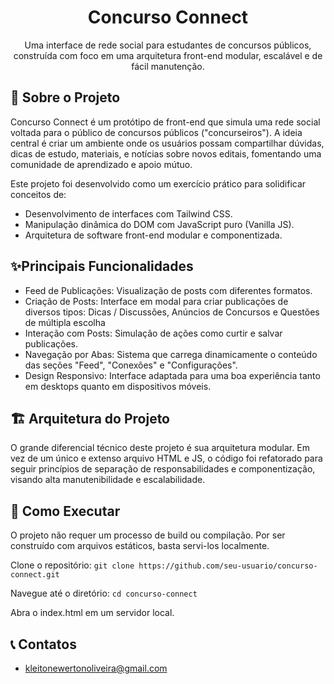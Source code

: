 <h1 align="center">Concurso Connect</h1>

<p align="center">Uma interface de rede social para estudantes de concursos públicos, construída com foco em uma arquitetura front-end modular, escalável e de fácil manutenção.</a></p>


## 🎯 Sobre o Projeto
Concurso Connect é um protótipo de front-end que simula uma rede social voltada para o público de concursos públicos ("concurseiros"). A ideia central é criar um ambiente onde os usuários possam compartilhar dúvidas, dicas de estudo, materiais, e notícias sobre novos editais, fomentando uma comunidade de aprendizado e apoio mútuo.

Este projeto foi desenvolvido como um exercício prático para solidificar conceitos de:

- Desenvolvimento de interfaces com Tailwind CSS.
- Manipulação dinâmica do DOM com JavaScript puro (Vanilla JS).
- Arquitetura de software front-end modular e componentizada.

## ✨Principais Funcionalidades
- Feed de Publicações: Visualização de posts com diferentes formatos.
- Criação de Posts: Interface em modal para criar publicações de diversos tipos: Dicas / Discussões, Anúncios de Concursos e Questões de múltipla escolha
- Interação com Posts: Simulação de ações como curtir e salvar publicações.
- Navegação por Abas: Sistema que carrega dinamicamente o conteúdo das seções "Feed", "Conexões" e "Configurações".
- Design Responsivo: Interface adaptada para uma boa experiência tanto em desktops quanto em dispositivos móveis.

## 🏗️ Arquitetura do Projeto
O grande diferencial técnico deste projeto é sua arquitetura modular. Em vez de um único e extenso arquivo HTML e JS, o código foi refatorado para seguir princípios de separação de responsabilidades e componentização, visando alta manutenibilidade e escalabilidade.

## 🚀 Como Executar
O projeto não requer um processo de build ou compilação. Por ser construído com arquivos estáticos, basta servi-los localmente.

Clone o repositório:
```git clone https://github.com/seu-usuario/concurso-connect.git```

Navegue até o diretório:
```cd concurso-connect```

Abra o index.html em um servidor local.

## 📞 Contatos
- kleitonewertonoliveira@gmail.com  

